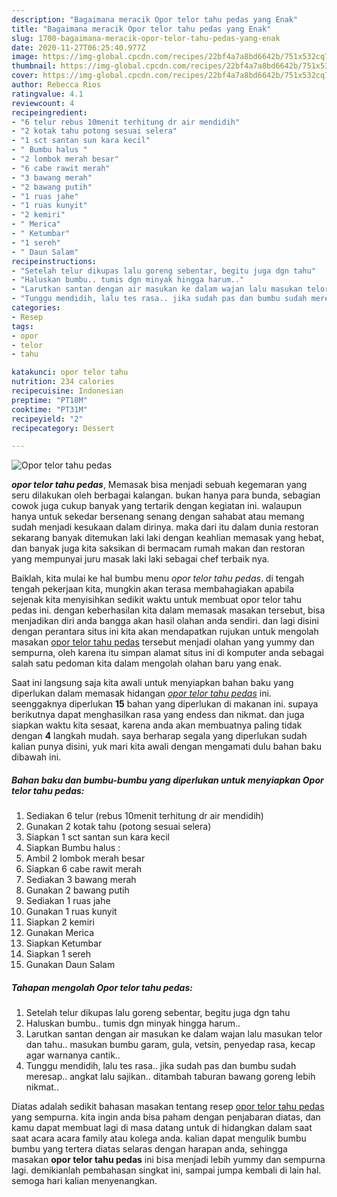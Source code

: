 ```yaml
---
description: "Bagaimana meracik Opor telor tahu pedas yang Enak"
title: "Bagaimana meracik Opor telor tahu pedas yang Enak"
slug: 1700-bagaimana-meracik-opor-telor-tahu-pedas-yang-enak
date: 2020-11-27T06:25:40.977Z
image: https://img-global.cpcdn.com/recipes/22bf4a7a8bd6642b/751x532cq70/opor-telor-tahu-pedas-foto-resep-utama.jpg
thumbnail: https://img-global.cpcdn.com/recipes/22bf4a7a8bd6642b/751x532cq70/opor-telor-tahu-pedas-foto-resep-utama.jpg
cover: https://img-global.cpcdn.com/recipes/22bf4a7a8bd6642b/751x532cq70/opor-telor-tahu-pedas-foto-resep-utama.jpg
author: Rebecca Rios
ratingvalue: 4.1
reviewcount: 4
recipeingredient:
- "6 telur rebus 10menit terhitung dr air mendidih"
- "2 kotak tahu potong sesuai selera"
- "1 sct santan sun kara kecil"
- " Bumbu halus "
- "2 lombok merah besar"
- "6 cabe rawit merah"
- "3 bawang merah"
- "2 bawang putih"
- "1 ruas jahe"
- "1 ruas kunyit"
- "2 kemiri"
- " Merica"
- " Ketumbar"
- "1 sereh"
- " Daun Salam"
recipeinstructions:
- "Setelah telur dikupas lalu goreng sebentar, begitu juga dgn tahu"
- "Haluskan bumbu.. tumis dgn minyak hingga harum.."
- "Larutkan santan dengan air masukan ke dalam wajan lalu masukan telor dan tahu.. masukan bumbu garam, gula, vetsin, penyedap rasa, kecap agar warnanya cantik.."
- "Tunggu mendidih, lalu tes rasa.. jika sudah pas dan bumbu sudah meresap.. angkat lalu sajikan.. ditambah taburan bawang goreng lebih nikmat.."
categories:
- Resep
tags:
- opor
- telor
- tahu

katakunci: opor telor tahu 
nutrition: 234 calories
recipecuisine: Indonesian
preptime: "PT18M"
cooktime: "PT31M"
recipeyield: "2"
recipecategory: Dessert

---
```



![Opor telor tahu pedas](https://img-global.cpcdn.com/recipes/22bf4a7a8bd6642b/751x532cq70/opor-telor-tahu-pedas-foto-resep-utama.jpg)

<b><i>opor telor tahu pedas</i></b>, Memasak bisa menjadi sebuah kegemaran yang seru dilakukan oleh berbagai kalangan. bukan hanya para bunda, sebagian cowok juga cukup banyak yang tertarik dengan kegiatan ini. walaupun hanya untuk sekedar bersenang senang dengan sahabat atau memang sudah menjadi kesukaan dalam dirinya. maka dari itu dalam dunia restoran sekarang banyak ditemukan laki laki dengan keahlian memasak yang hebat, dan banyak juga kita saksikan di bermacam rumah makan dan restoran yang mempunyai juru masak laki laki sebagai chef terbaik nya.



Baiklah, kita mulai ke hal bumbu menu <i>opor telor tahu pedas</i>. di tengah tengah pekerjaan kita, mungkin akan terasa membahagiakan apabila sejenak kita menyisihkan sedikit waktu untuk membuat opor telor tahu pedas ini. dengan keberhasilan kita dalam memasak masakan tersebut, bisa menjadikan diri anda bangga akan hasil olahan anda sendiri. dan lagi disini dengan perantara situs ini kita akan mendapatkan rujukan untuk mengolah masakan <u>opor telor tahu pedas</u> tersebut menjadi olahan yang yummy dan sempurna, oleh karena itu simpan alamat situs ini di komputer anda sebagai salah satu pedoman kita dalam mengolah olahan baru yang enak.


Saat ini langsung saja kita awali untuk menyiapkan bahan baku yang diperlukan dalam memasak hidangan <u><i>opor telor tahu pedas</i></u> ini. seenggaknya diperlukan <b>15</b> bahan yang diperlukan di makanan ini. supaya berikutnya dapat menghasilkan rasa yang endess dan nikmat. dan juga siapkan waktu kita sesaat, karena anda akan membuatnya paling tidak dengan <b>4</b> langkah mudah. saya berharap segala yang diperlukan sudah kalian punya disini, yuk mari kita awali dengan mengamati dulu bahan baku dibawah ini.

<!--inarticleads1-->

##### Bahan baku dan bumbu-bumbu yang diperlukan untuk menyiapkan Opor telor tahu pedas:

1. Sediakan 6 telur (rebus 10menit terhitung dr air mendidih)
1. Gunakan 2 kotak tahu (potong sesuai selera)
1. Siapkan 1 sct santan sun kara kecil
1. Siapkan  Bumbu halus :
1. Ambil 2 lombok merah besar
1. Siapkan 6 cabe rawit merah
1. Sediakan 3 bawang merah
1. Gunakan 2 bawang putih
1. Sediakan 1 ruas jahe
1. Gunakan 1 ruas kunyit
1. Siapkan 2 kemiri
1. Gunakan  Merica
1. Siapkan  Ketumbar
1. Siapkan 1 sereh
1. Gunakan  Daun Salam




<!--inarticleads2-->

##### Tahapan mengolah Opor telor tahu pedas:

1. Setelah telur dikupas lalu goreng sebentar, begitu juga dgn tahu
1. Haluskan bumbu.. tumis dgn minyak hingga harum..
1. Larutkan santan dengan air masukan ke dalam wajan lalu masukan telor dan tahu.. masukan bumbu garam, gula, vetsin, penyedap rasa, kecap agar warnanya cantik..
1. Tunggu mendidih, lalu tes rasa.. jika sudah pas dan bumbu sudah meresap.. angkat lalu sajikan.. ditambah taburan bawang goreng lebih nikmat..




Diatas adalah sedikit bahasan masakan tentang resep <u>opor telor tahu pedas</u> yang sempurna. kita ingin anda bisa paham dengan penjabaran diatas, dan kamu dapat membuat lagi di masa datang untuk di hidangkan dalam saat saat acara acara family atau kolega anda. kalian dapat mengulik bumbu bumbu yang tertera diatas selaras dengan harapan anda, sehingga masakan <b>opor telor tahu pedas</b> ini bisa menjadi lebih yummy dan sempurna lagi. demikianlah pembahasan singkat ini, sampai jumpa kembali di lain hal. semoga hari kalian menyenangkan.
